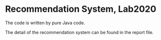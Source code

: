 # Recommendation System, Lab2020

The code is written by pure Java code.

The detail of the recommendation system can be found in the report file.
